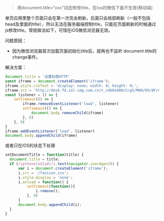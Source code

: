 > 用document.title=“xxx”动态修改title，在ios的微信下面不生效(移动端)

单页应用里整个页面只会在第一次完全刷新，后面只会局部刷新（一般不包括head及里面的title），所以无法在服务器端控制title，只能在页面刷新的时候通过js修改title。常规做法如下，可惜在iOS微信浏览器无效。

问题原因：
- 因为微信浏览器首次加载页面初始化title后，就再也不监听 document.title的change事件。

解决方案：
```js
document.title = '设置标题HTTP'
const iframe = document.createElement('iframe');
iframe.style.cssText = 'display: none; width: 0; height: 0;';
iframe.src = 'http://desk.fd.zol-img.com.cn/t_s960x600c5/g5/M00/05/0F/ChMkJ1erCriIJ_opAAY8rSwt72wAAUU6gMmHKwABjzF444.jpg';
const listener = () => {
    setTimeout(() => {
        iframe.removeEventListener('load', listener)
        setTimeout(() => {
            document.body.removeChild(iframe)
        }, 0)
    }, 0)
}
iframe.addEventListener('load', listener)
document.body.appendChild(iframe)
```

或者只在IOS的状态下处理
```js
setDocumentTitle = function(title) {
  document.title = title;
  if (/ip(hone|od|ad)/i.test(navigator.userAgent)) {
      var i = document.createElement('iframe');
      i.src = '/favicon.ico';
      i.style.display = 'none';
      i.onload = function() {
          setTimeout(function(){
              i.remove();
          }, 9)
      }
      document.body.appendChild(i);
  }
}
```